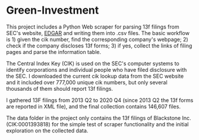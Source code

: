 # Green-Investment
This project includes a Python Web scraper for parsing 13f filings from SEC's website, [EDGAR](https://www.sec.gov/edgar/search-and-access) and writing them into .csv files. The basic workflow is 1) given the cik number, find the corresponding company's webpage; 2) check if the company discloses 13f forms; 3) if yes, collect the links of filing pages and parse the information table.

The Central Index Key (CIK) is used on the SEC's computer systems to identify corporations and individual people who have filed disclosure with the SEC. I downloaded the current cik lookup data from the SEC website and it included over 777,000 unique cik numbers, but only several thousands of them should report 13f filings.

I gathered 13F filings from 2013 Q2 to 2020 Q4 (since 2013 Q2 the 13f forms are reported in XML file), and the final collection contains 146,607 files.

The data folder in the project only contains the 13f filings of Blackstone Inc. (CIK:0001393818) for the simple test of scraper functionality and the initial exploration on the collected data.

